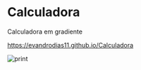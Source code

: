 # Calculadora
 Calculadora em gradiente
 
 https://evandrodias11.github.io/Calculadora

![print](https://user-images.githubusercontent.com/65000871/131200318-aab3e70a-2be3-4d85-83a6-ce58aec0ae3a.png)
